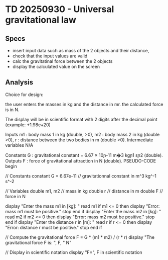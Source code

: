 # TD 20250930 - Universal gravitational law

## Specs
- insert input data such as mass of the 2 objects and their distance,
- check that the input values are valid
- calc the gravitatinal force between the 2 objects
- display the calculated value on the screen

## Analysis

Choice for design:

the user enters the masses in kg and the distance in mr.
the calculated force is in N.

The display will be in scientific format with 2 digits after the decimal point (example: +1.98e+20)

Inputs
m1 : body mass 1 in kg (double, >0),
m2 : body mass 2 in kg (double >0),
r : distance between the two bodies in m (double >0).
Intermediate variables
N/A

Constants
G : gravitational constant = 6.67 × 10ɲ-11 m�3 kgɲ1 sɲ2 (double).
Outputs
F : force of gravitational attraction in N (double).
PSEUDO-CODE
begin

// Constants
constant G = 6.67e-11 // gravitationnal constant in m^3 kg^-1 s^-2

// Variables
double m1, m2 // mass in kg
double r // distance in m
double F // force in N

display "Enter the mass m1 in [kg]: "
read m1
if m1 <= 0 then
  display "Error: mass m1 must be positive."
  stop
end if
display "Enter the mass m2 in [kg]: "
read m2
if m2 <= 0 then
  display "Error: mass m2 must be positive."
  stop
end if
display "Enter the distance r in [m]: "
read r
if r <= 0 then
  display "Error: distance r must be positive."
  stop
end if

// Compute the gravitational force
F = G * (m1 * m2) / (r * r)
display "The gravitational force F is: ", F, " N"

// Display in scientific notation
display "F=", F in scientific notation 